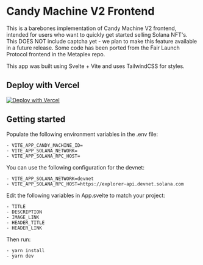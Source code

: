 # Candy Machine V2 Frontend

This is a barebones implementation of Candy Machine V2 frontend, intended for users who want to quickly get started selling Solana NFT's. This DOES NOT include captcha yet - we plan to make this feature available in a future release. Some code has been ported from the Fair Launch Protocol frontend in the Metaplex repo.

This app was built using Svelte + Vite and uses TailwindCSS for styles.

## Deploy with Vercel
[![Deploy with Vercel](https://vercel.com/button)](https://vercel.com/new/clone?repository-url=https%3A%2F%2Fgithub.com%2Falvinsga%2Fcandy-machine-v2&env=VITE_APP_CANDY_MACHINE_ID,VITE_APP_SOLANA_NETWORK,VITE_APP_SOLANA_RPC_HOST&envDescription=Populate%20your%20candy%20machine%20public%20key%2C%20the%20solana%20network(devnet%2Fmainet)%20and%20the%20RPC%20URL)

## Getting started

Populate the following environment variables in the .env file:
```
- VITE_APP_CANDY_MACHINE_ID=
- VITE_APP_SOLANA_NETWORK=
- VITE_APP_SOLANA_RPC_HOST=
```
You can use the following configuration for the devnet:
```
- VITE_APP_SOLANA_NETWORK=devnet
- VITE_APP_SOLANA_RPC_HOST=https://explorer-api.devnet.solana.com
```
Edit the following variables in App.svelte to match your project:
```
- TITLE
- DESCRIPTION
- IMAGE_LINK
- HEADER_TITLE
- HEADER_LINK
```
Then run:
```
- yarn install
- yarn dev
```
